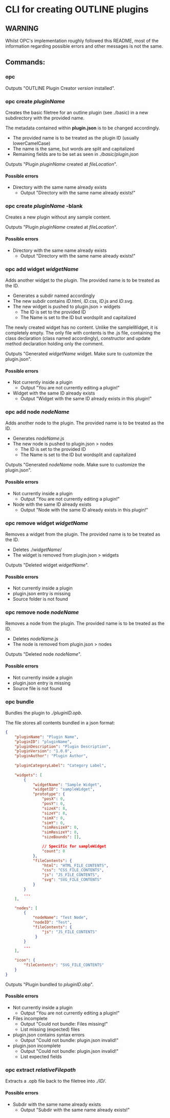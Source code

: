 # CLI for creating OUTLINE plugins

## WARNING
Whilst OPC's implementation roughly followed this README, most of the information regarding possible errors and other messages is not the same.

## Commands:

### opc
Outputs "OUTLINE Plugin Creator *version* installed".

### opc create *pluginName*
Creates the basic filetree for an outline plugin (see ./basic) in a new subdirectory with the provided name.

The metadata contained within **plugin.json** is to be changed accordingly.

- The provided name is to be treated as the plugin ID (usually lowerCamelCase)
- The name is the same, but words are split and capitalized
- Remaining fields are to be set as seen in *./basic/plugin.json*

Outputs "Plugin *pluginName* created at *fileLocation*".

#### Possible errors
 - Directory with the same name already exists
    - Output "Directory with the same name already exists!"


### opc create *pluginName* -blank
Creates a new plugin without any sample content.

Outputs "Plugin *pluginName* created at *fileLocation*".

#### Possible errors
 - Directory with the same name already exists
    - Output "Directory with the same name already exists!"


### opc add widget *widgetName*
Adds another widget to the plugin. The provided name is to be treated as the ID.

- Generates a subdir named accordingly
- The new subdir contains *ID*.html, *ID*.css, *ID*.js and *ID*.svg.
- The new widget is pushed to plugin.json > widgets
    - The ID is set to the provided ID
    - The Name is set to the ID but wordsplit and capitalized

The newly created widget has no content. Unlike the sampleWidget, it is completely empty. The only file with contents is the .js file, containing the class declaration (class named accordingly), constructor and update method declaration holding only the comment.

Outputs "Generated *widgetName* widget. Make sure to customize the plugin.json".

#### Possible errors
- Not currently inside a plugin
    - Output "You are not currently editing a plugin!"
- Widget with the same ID already exists
    - Output "Widget with the same ID already exists in this plugin!"


### opc add node *nodeName*
Adds another node to the plugin. The provided name is to be treated as the ID.

- Generates *nodeName*.js
- The new node is pushed to plugin.json > nodes
    - The ID is set to the provided ID
    - The Name is set to the ID but wordsplit and capitalized

Outputs "Generated *nodeName* node. Make sure to customize the plugin.json".

#### Possible errors
- Not currently inside a plugin
    - Output "You are not currently editing a plugin!"
- Node with the same ID already exists
    - Output "Node with the same ID already exists in this plugin!"

### opc remove widget *widgetName*
Removes a widget from the plugin. The provided name is to be treated as the ID.

- Deletes ./*widgetName*/
- The widget is removed from plugin.json > widgets

Outputs "Deleted widget *widgetName*".

#### Possible errors
- Not currently inside a plugin
- plugin.json entry is missing
- Source folder is not found

### opc remove node *nodeName*
Removes a node from the plugin. The provided name is to be treated as the ID.

- Deletes *nodeName*.js
- The node is removed from plugin.json > nodes

Outputs "Deleted node *nodeName*".

#### Possible errors
- Not currently inside a plugin
- plugin.json entry is missing
- Source file is not found


### opc bundle
Bundles the plugin to *./pluginID.opb*.

The file stores all contents bundled in a json format:
```json
{
    "pluginName": "Plugin Name",
    "pluginID": "pluginName",
    "pluginDescription": "Plugin Description",
    "pluginVersion": "1.0.0",
    "pluginAuthor": "Plugin Author",
    
    "pluginCategoryLabel": "Category Label",
    
    "widgets": [
        {
            "widgetName": "Sample Widget",
            "widgetID": "sampleWidget",
            "prototype": {
                "posX": 0,
                "posY": 0,
                "sizeX": 8,
                "sizeY": 8,
                "simX": 0,
                "simY": 0,
                "simResizeX": 0,
                "simResizeY": 0,
                "sizeBounds": [],

                // Specific for sampleWidget
                "count": 0
            },
            "fileContents": {
                "html": "HTML_FILE_CONTENTS",
                "css": "CSS_FILE_CONTENTS",
                "js": "JS_FILE_CONTENTS",
                "svg": "SVG_FILE_CONTENTS"
            }
        }
        ...
    ],

    "nodes": [
        {
            "nodeName": "Test Node",
            "nodeID": "Test",
            "fileContents": {
                "js": "JS_FILE_CONTENTS"
             }
        }
        ...
    ],

    "icon": {
        "fileContents": "SVG_FILE_CONTENTS"
    }
}
```
Outputs "Plugin bundled to *pluginID*.obp".

#### Possible errors
- Not currently inside a plugin
    - Output "You are not currently editing a plugin!"
- Files incomplete
    - Output "Could not bundle: Files missing!"
    - List missing (expected) files
- plugin.json contains syntax errors
    - Output "Could not bundle: plugin.json invalid!"
- plugin.json incomplete
    - Output "Could not bundle: plugin.json invalid!"
    - List expected fields


### opc extract *relativeFilepath*
Extracts a .opb file back to the filetree into *./ID/*.

#### Possible errors
- Subdir with the same name already exists
    - Output "Subdir with the same name already exists!"
